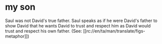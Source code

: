 # my son

Saul was not David's true father. Saul speaks as if he were David's father to show David that he wants David to trust and respect him as David would trust and respect his own father. (See: [[rc://en/ta/man/translate/figs-metaphor]])

